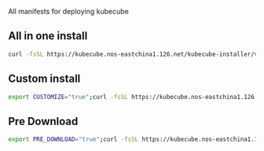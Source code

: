 All manifests for deploying kubecube

## All in one install
```bash
curl -fsSL https://kubecube.nos-eastchina1.126.net/kubecube-installer/v1.0.0/entry.sh | bash
```

## Custom install
```bash
export CUSTOMIZE="true";curl -fsSL https://kubecube.nos-eastchina1.126.net/kubecube-installer/v1.0.0/entry.sh | bash
```

## Pre Download
```bash
export PRE_DOWNLOAD="true";curl -fsSL https://kubecube.nos-eastchina1.126.net/kubecube-installer/v1.0.0/entry.sh | bash
```